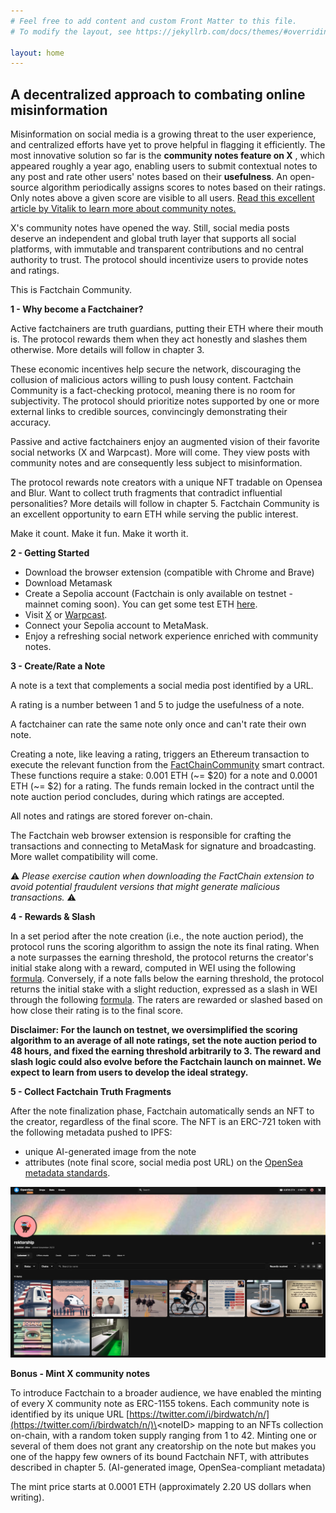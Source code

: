 ```yaml
---
# Feel free to add content and custom Front Matter to this file.
# To modify the layout, see https://jekyllrb.com/docs/themes/#overriding-theme-defaults

layout: home
---
```


## **A decentralized approach to combating online misinformation**

Misinformation on social media is a growing threat to the user experience, and centralized efforts have yet to prove helpful in flagging it efficiently. The most innovative solution so far is the **community notes feature on X** , which appeared roughly a year ago, enabling users to submit contextual notes to any post and rate other users' notes based on their **usefulness**. An open-source algorithm periodically assigns scores to notes based on their ratings. Only notes above a given score are visible to all users. [Read this excellent article by Vitalik to learn more about community notes.](https://vitalik.ca/general/2023/08/16/communitynotes.html)

X's community notes have opened the way. Still, social media posts deserve an independent and global truth layer that supports all social platforms, with immutable and transparent contributions and no central authority to trust. The protocol should incentivize users to provide notes and ratings.

This is Factchain Community.

**1 - Why become a Factchainer?**

Active factchainers are truth guardians, putting their ETH where their mouth is. The protocol rewards them when they act honestly and slashes them otherwise. More details will follow in chapter 3.

These economic incentives help secure the network, discouraging the collusion of malicious actors willing to push lousy content. Factchain Community is a fact-checking protocol, meaning there is no room for subjectivity. The protocol should prioritize notes supported by one or more external links to credible sources, convincingly demonstrating their accuracy.

Passive and active factchainers enjoy an augmented vision of their favorite social networks (X and Warpcast). More will come. They view posts with community notes and are consequently less subject to misinformation.

The protocol rewards note creators with a unique NFT tradable on Opensea and Blur. Want to collect truth fragments that contradict influential personalities? More details will follow in chapter 5. Factchain Community is an excellent opportunity to earn ETH while serving the public interest.

Make it count. Make it fun. Make it worth it.

**2 - Getting Started**

- Download the browser extension (compatible with Chrome and Brave)
- Download Metamask
- Create a Sepolia account (Factchain is only available on testnet - mainnet coming soon). You can get some test ETH [here](https://sepoliafaucet.com/).
- Visit [X](https://twitter.com/home) or [Warpcast](https://warpcast.com/).
- Connect your Sepolia account to MetaMask.
- Enjoy a refreshing social network experience enriched with community notes.

**3 - Create/Rate a Note**

A note is a text that complements a social media post identified by a URL.

A rating is a number between 1 and 5 to judge the usefulness of a note.

A factchainer can rate the same note only once and can't rate their own note.

Creating a note, like leaving a rating, triggers an Ethereum transaction to execute the relevant function from the [FactChainCommunity](https://sepolia.etherscan.io/address/0xb912368c62D3037F7E86C2e95D9B5F4FC86c9428) smart contract. These functions require a stake: 0.001 ETH (~= $20) for a note and 0.0001 ETH (~= $2) for a rating. The funds remain locked in the contract until the note auction period concludes, during which ratings are accepted.

All notes and ratings are stored forever on-chain.

The Factchain web browser extension is responsible for crafting the transactions and connecting to MetaMask for signature and broadcasting. More wallet compatibility will come.

 ⚠️ _Please exercise caution when downloading the FactChain extension to avoid potential fraudulent versions that might generate malicious transactions._ ⚠️

**4 - Rewards & Slash**

In a set period after the note creation (i.e., the note auction period), the protocol runs the scoring algorithm to assign the note its final rating. When a note surpasses the earning threshold, the protocol returns the creator's initial stake along with a reward, computed in WEI using the following [formula](https://github.com/factchain/factchain-community/blob/61eb95b29882c93344d1837d976a416ccd77ceec/fc-community-contracts/src/FactChainCommunity.sol#L113C20-L113C20). Conversely, if a note falls below the earning threshold, the protocol returns the initial stake with a slight reduction, expressed as a slash in WEI through the following [formula](https://github.com/factchain/factchain-community/blob/61eb95b29882c93344d1837d976a416ccd77ceec/fc-community-contracts/src/FactChainCommunity.sol#L120). The raters are rewarded or slashed based on how close their rating is to the final score.

**Disclaimer: For the launch on testnet, we oversimplified the scoring algorithm to an average of all note ratings, set the note auction period to 48 hours, and fixed the earning threshold arbitrarily to 3. The reward and slash logic could also evolve before the Factchain launch on mainnet. We expect to learn from users to develop the ideal strategy.**

**5 - Collect Factchain Truth Fragments**

After the note finalization phase, Factchain automatically sends an NFT to the creator, regardless of the final score. The NFT is an ERC-721 token with the following metadata pushed to IPFS:

- unique AI-generated image from the note
- attributes (note final score, social media post URL) on the [OpenSea metadata standards](https://docs.opensea.io/docs/metadata-standards).

![](assets/nft721gallery.png)

**Bonus - Mint X community notes**

To introduce Factchain to a broader audience, we have enabled the minting of every X community note as ERC-1155 tokens. Each community note is identified by its unique URL [https://twitter.com/i/birdwatch/n/](https://twitter.com/i/birdwatch/n/)\<noteID\> mapping to an NFTs collection on-chain, with a random token supply ranging from 1 to 42. Minting one or several of them does not grant any creatorship on the note but makes you one of the happy few owners of its bound Factchain NFT, with attributes described in chapter 5. (AI-generated image, OpenSea-compliant metadata)

The mint price starts at 0.0001 ETH (approximately 2.20 US dollars when writing).
